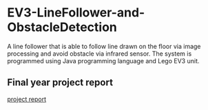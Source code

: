 # EV3-LineFollower-and-ObstacleDetection
A line follower that is able to follow line drawn on the floor via image processing and avoid obstacle via infrared sensor. The system is programmed using Java programming language and Lego EV3 unit.

## Final year project report
[project report](http://Jia-yung.github.io/EV3-LineFollower-and-ObstacleDetection/project_report.pdf)
